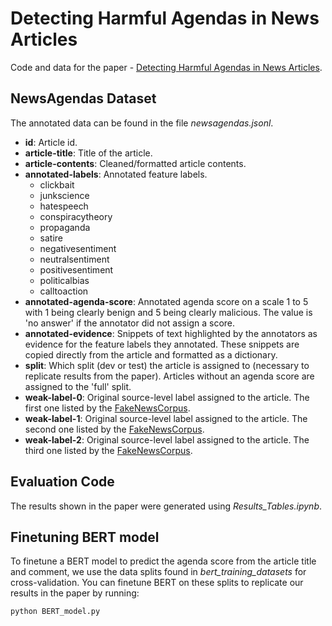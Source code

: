 # Detecting Harmful Agendas in News Articles
Code and data for the paper - [Detecting Harmful Agendas in News Articles](https://arxiv.org/abs/2302.00102).

## NewsAgendas Dataset
The annotated data can be found in the file *newsagendas.jsonl*.
- **id**: Article id.
- **article-title**: Title of the article.
- **article-contents**: Cleaned/formatted article contents.
- **annotated-labels**: Annotated feature labels.
  - clickbait
  - junkscience
  - hatespeech
  - conspiracytheory
  - propaganda
  - satire
  - negativesentiment
  - neutralsentiment
  - positivesentiment
  - politicalbias
  - calltoaction
- **annotated-agenda-score**: Annotated agenda score on a scale 1 to 5 with 1 being clearly benign and 5 being clearly malicious. The value is \'no answer\' if the annotator did not assign a score.
- **annotated-evidence**: Snippets of text highlighted by the annotators as evidence for the feature labels they annotated. These snippets are copied directly from the article and formatted as a dictionary.
- **split**: Which split (dev or test) the article is assigned to (necessary to replicate results from the paper). Articles without an agenda score are assigned to the 'full' split.
- **weak-label-0**: Original source-level label assigned to the article. The first one listed by the [FakeNewsCorpus](https://github.com/several27/FakeNewsCorpus).
- **weak-label-1**: Original source-level label assigned to the article. The second one listed by the [FakeNewsCorpus](https://github.com/several27/FakeNewsCorpus).
- **weak-label-2**: Original source-level label assigned to the article. The third one listed by the [FakeNewsCorpus](https://github.com/several27/FakeNewsCorpus).

## Evaluation Code
The results shown in the paper were generated using *Results_Tables.ipynb*.

## Finetuning BERT model
To finetune a BERT model to predict the agenda score from the article title and comment, we use the data splits found in *bert_training_datasets* for cross-validation. You can finetune BERT on these splits to replicate our results in the paper by running:
```
python BERT_model.py
```
